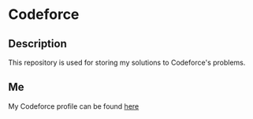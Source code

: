 # Codeforce

## Description

This repository is used for storing my solutions to Codeforce's problems.

## Me

My Codeforce profile can be found [here](https://codeforces.com/profile/MihajloMilojevic)